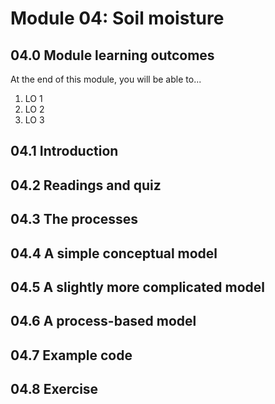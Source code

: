 # Module 04: Soil moisture

## 04.0 Module learning outcomes
At the end of this module, you will be able to...
1. LO 1
2. LO 2
3. LO 3

## 04.1 Introduction


## 04.2 Readings and quiz


## 04.3 The processes


## 04.4 A simple conceptual model


## 04.5 A slightly more complicated model


## 04.6 A process-based model


## 04.7 Example code


## 04.8 Exercise
